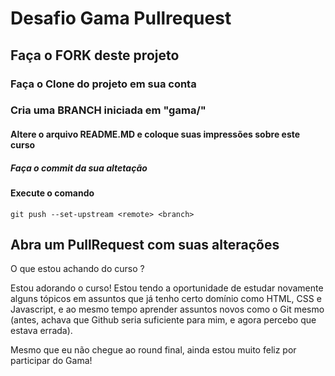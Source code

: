 # Desafio Gama Pullrequest

## Faça o FORK deste projeto

### Faça o Clone do projeto em sua conta

### Cria uma BRANCH iniciada em "gama/"

#### Altere o arquivo README.MD e coloque suas impressões sobre este curso

##### Faça o commit da sua altetação

#### Execute o comando

`git push --set-upstream <remote> <branch>`

## Abra um PullRequest com suas alterações

O que estou achando do curso ?

Estou adorando o curso! Estou tendo a oportunidade de estudar novamente alguns tópicos em assuntos que já tenho certo domínio como HTML, CSS e Javascript, e ao mesmo tempo aprender assuntos novos como o Git mesmo (antes, achava que Github seria suficiente para mim, e agora percebo que estava errada).

Mesmo que eu não chegue ao round final, ainda estou muito feliz por participar do Gama!

